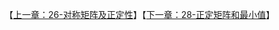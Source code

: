 

【[上一章：26-对称矩阵及正定性](../26-对称矩阵及正定性/26-对称矩阵及正定性.md)】【[下一章：28-正定矩阵和最小值](../28-正定矩阵和最小值/28-正定矩阵和最小值.md)】
